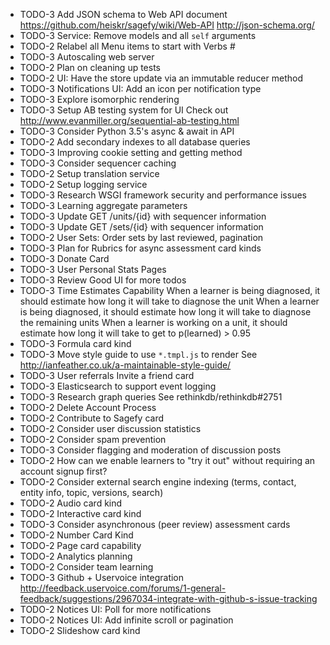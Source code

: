 - TODO-3 Add JSON schema to Web API document
    https://github.com/heiskr/sagefy/wiki/Web-API
    http://json-schema.org/
- TODO-3 Service: Remove models and all `self` arguments
- TODO-2 Relabel all Menu items to start with Verbs #
- TODO-3 Autoscaling web server
- TODO-2 Plan on cleaning up tests
- TODO-2 UI: Have the store update via an immutable reducer method
- TODO-3 Notifications UI: Add an icon per notification type
- TODO-3 Explore isomorphic rendering
- TODO-3 Setup AB testing system for UI
    Check out http://www.evanmiller.org/sequential-ab-testing.html
- TODO-3 Consider Python 3.5's async & await in API
- TODO-2 Add secondary indexes to all database queries
- TODO-3 Improving cookie setting and getting method
- TODO-3 Consider sequencer caching
- TODO-2 Setup translation service
- TODO-2 Setup logging service
- TODO-3 Research WSGI framework security and performance issues
- TODO-3 Learning aggregate parameters
- TODO-3 Update GET /units/{id} with sequencer information
- TODO-3 Update GET /sets/{id} with sequencer information
- TODO-2 User Sets: Order sets by last reviewed, pagination
- TODO-3 Plan for Rubrics for async assessment card kinds
- TODO-3 Donate Card
- TODO-3 User Personal Stats Pages
- TODO-3 Review Good UI for more todos
- TODO-3 Time Estimates Capability
    When a learner is being diagnosed, it should estimate how long it will take to diagnose the unit
    When a learner is being diagnosed, it should estimate how long it will take to diagnose the remaining units
    When a learner is working on a unit, it should estimate how long it will take to get to p(learned) > 0.95
- TODO-3 Formula card kind
- TODO-3 Move style guide to use `*.tmpl.js` to render
    See http://ianfeather.co.uk/a-maintainable-style-guide/
- TODO-3 User referrals   Invite a friend card
- TODO-3 Elasticsearch to support event logging
- TODO-3 Research graph queries  See rethinkdb/rethinkdb#2751
- TODO-2 Delete Account Process
- TODO-2 Contribute to Sagefy card
- TODO-2 Consider user discussion statistics
- TODO-2 Consider spam prevention
- TODO-3 Consider flagging and moderation of discussion posts
- TODO-2 How can we enable learners to "try it out" without requiring an account signup first?
- TODO-2 Consider external search engine indexing (terms, contact, entity info, topic, versions, search)
- TODO-2 Audio card kind
- TODO-2 Interactive card kind
- TODO-3 Consider asynchronous (peer review) assessment cards
- TODO-2 Number Card Kind
- TODO-2 Page card capability
- TODO-2 Analytics planning
- TODO-2 Consider team learning
- TODO-3 Github + Uservoice integration
    http://feedback.uservoice.com/forums/1-general-feedback/suggestions/2967034-integrate-with-github-s-issue-tracking
- TODO-2 Notices UI: Poll for more notifications
- TODO-2 Notices UI: Add infinite scroll or pagination
- TODO-2 Slideshow card kind
